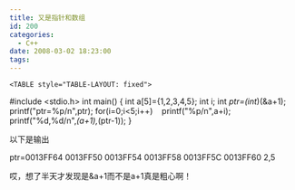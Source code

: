 ```yaml
---
title: 又是指针和数组
id: 200
categories:
  - C++
date: 2008-03-02 18:23:00
tags:
---
```


    <TABLE style="TABLE-LAYOUT: fixed">
<TBODY>
<TR>
<TD>
<DIV class=cnt id=blog_text>
<DIV>

#include &lt;stdio.h&gt;
int main()
{
int a[5]={1,2,3,4,5};
int i;
int *ptr=(int*)(&amp;a+1);
printf("ptr=%p/n",ptr);
for(i=0;i&lt;5;i++)
&nbsp;&nbsp; printf("%p/n",a+i);
printf("%d,%d/n",*(a+1),*(ptr-1));
}

以下是输出

ptr=0013FF64
0013FF50
0013FF54
0013FF58
0013FF5C
0013FF60
2,5

哎，想了半天才发现是&amp;a+1而不是a+1真是粗心啊！
</DIV></DIV></TD></TR></TBODY></TABLE>
</div>